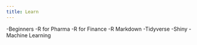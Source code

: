 ```yaml
---
title: Learn
---
```



-Beginners
-R for Pharma
-R for Finance
-R Markdown
-Tidyverse
-Shiny
-Machine Learning
